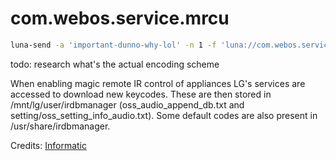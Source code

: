 # com.webos.service.mrcu

```bash
luna-send -a 'important-dunno-why-lol' -n 1 -f 'luna://com.webos.service.mrcu/ir/pushIrCodes' '{ "irCodes": "0xaa 0x00 0x00 0x00 0x0c 0x94 0x00 0x00 0x58 0x0f 0x02 0x00 0xa2 0x00 0x07 0x81 0x13 0x03 0x07 0x81 0x13 0x03 0x07 0x81 0x2d 0x07 0x07 0x81 0x13 0x03 0x07 0x81 0x13 0x03 0x07 0x81 0x2d 0x07 0x07 0x81 0x13 0x03 0x07 0x81 0x2d 0x07 0x07 0x81 0x13 0x03 0x07 0x81 0x2d 0x07 0x07 0x81 0x13 0x03 0x07 0x81 0x13 0x03 0x07 0x81 0x13 0x03 0x07 0x81 0x2d 0x07 0x07 0x81 0x13 0x03 0x07 0x81 0x2d 0x07 0x1a 0x04 0x1a 0x04 0x1a 0x04 0x1a 0x04 0x1a 0x04 0x1a 0x04 0x07 0x81 0x13 0x03 0x07 0x81 0x13 0x03 0x07 0x81 0x2d 0x07 0x07 0x81 0x13 0x03 0x07 0x81 0x2d 0x07 0x07 0x81 0x13 0x03 0x07 0x81 0x2d 0x07 0x07 0x81 0x13 0x03 0x07 0x81 0x13 0x03 0x07 0x81 0x13 0x03 0x07 0x81 0x2d 0x07 0x07 0x81 0x13 0x03 0x07 0x81 0x2d 0x07 0x1a 0x04 0x1a 0x04 0x1a 0x04 0x1a 0x04 0x1a 0x04 0x1a 0x07 0x07 0x81 0x2d 0x07 0x07 0x81 0x2d 0x07 0x07 0x81 0x13 0x03 0x07 0x81 0x2d 0x07 0x07 0x81 0x13 0x03 ", "irCodeCount": 174 }'
```

todo: research what's the actual encoding scheme

When enabling magic remote IR control of appliances LG's services are accessed to download new keycodes. These are then stored in /mnt/lg/user/irdbmanager (oss_audio_append_db.txt and setting/oss_setting_info_audio.txt). Some default codes are also present in /usr/share/irdbmanager.

Credits: [Informatic](https://gist.github.com/Informatic/1983f2e501444cf1cbd182e50820d6c1)